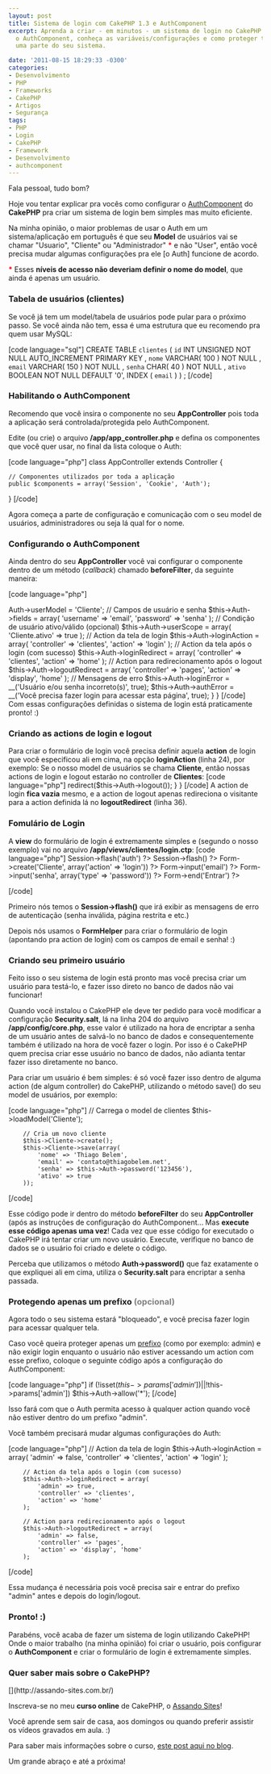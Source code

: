 ```yaml
---
layout: post
title: Sistema de login com CakePHP 1.3 e AuthComponent
excerpt: Aprenda a criar - em minutos - um sistema de login no CakePHP utilizando
  o AuthComponent, conheça as variáveis/configurações e como proteger todo ou apenas
  uma parte do seu sistema.

date: '2011-08-15 18:29:33 -0300'
categories:
- Desenvolvimento
- PHP
- Frameworks
- CakePHP
- Artigos
- Segurança
tags:
- PHP
- Login
- CakePHP
- Framework
- Desenvolvimento
- authcomponent
---
```

Fala pessoal, tudo bom?

Hoje vou tentar explicar pra vocês como configurar o [AuthComponent](http://book.cakephp.org/pt/view/1250/Autentica%C3%A7%C3%A3o) do <strong>CakePHP</strong> pra criar um sistema de login bem simples mas muito eficiente.

Na minha opinião, o maior problemas de usar o Auth em um sistema/aplicação em português é que seu <strong>Model</strong> de usuários vai se chamar "Usuario", "Cliente" ou "Administrador" <strong style="color: red">*</strong> e não "User", então você precisa mudar algumas configurações pra ele [o Auth] funcione de acordo.

<strong style="color: red">*</strong> Esses <strong>níveis de acesso não deveriam definir o nome do model</strong>, que ainda é apenas um usuário.

<h3>Tabela de usuários (clientes)</h3>
Se você já tem um model/tabela de usuários pode pular para o próximo passo. Se você ainda não tem, essa é uma estrutura que eu recomendo pra quem usar MySQL:


[code language="sql"]
CREATE TABLE `clientes` (
	`id` INT UNSIGNED NOT NULL AUTO_INCREMENT PRIMARY KEY ,
	`nome` VARCHAR( 100 ) NOT NULL ,
	`email` VARCHAR( 150 ) NOT NULL ,
	`senha` CHAR( 40 ) NOT NULL ,
	`ativo` BOOLEAN NOT NULL DEFAULT '0',
	INDEX ( `email` )
) ;
[/code]

<h3>Habilitando o AuthComponent</h3>
Recomendo que você insira o componente no seu <strong>AppController</strong> pois toda a aplicação será controlada/protegida pelo AuthComponent.

Edite (ou crie) o arquivo <strong>/app/app_controller.php</strong> e defina os componentes que você quer usar, no final da lista coloque o Auth:


[code language="php"]
class AppController extends Controller {

	// Componentes utilizados por toda a aplicação
	public $components = array('Session', 'Cookie', 'Auth');

}
[/code]

Agora começa a parte de configuração e comunicação com o seu model de usuários, administradores ou seja lá qual for o nome.

<h3>Configurando o AuthComponent</h3>
Ainda dentro do seu <strong>AppController</strong> você vai configurar o componente dentro de um método (<em>callback</em>) chamado <strong>beforeFilter</strong>, da seguinte maneira:


[code language="php"]
<?php

class AppController extends Controller {

	public $components = array('Session', 'Cookie', 'Auth');

	public function beforeFilter() {

		// Model de usuários
		$this->Auth->userModel = 'Cliente';

		// Campos de usuário e senha
		$this->Auth->fields = array(
			'username' => 'email',
			'password' => 'senha'
		);

		// Condição de usuário ativo/válido (opcional)
		$this->Auth->userScope = array(
			'Cliente.ativo' => true
		);

		// Action da tela de login
		$this->Auth->loginAction = array(
			'controller' => 'clientes',
			'action' => 'login'
		);

		// Action da tela após o login (com sucesso)
		$this->Auth->loginRedirect = array(
			'controller' => 'clientes',
			'action' => 'home'
		);

		// Action para redirecionamento após o logout
		$this->Auth->logoutRedirect = array(
			'controller' => 'pages',
			'action' => 'display', 'home'
		);

		// Mensagens de erro
		$this->Auth->loginError = __('Usuário e/ou senha incorreto(s)', true);
		$this->Auth->authError = __('Você precisa fazer login para acessar esta página', true);
	}

}
[/code]

Com essas configurações definidas o sistema de login está praticamente pronto! :)

<h3>Criando as actions de login e logout</h3>
Para criar o formulário de login você precisa definir aquela <strong>action</strong> de login que você especificou ali em cima, na opção <strong>loginAction</strong> (linha 24), por exemplo:

Se o nosso model de usuários se chama <strong>Cliente</strong>, então nossas actions de login e logout estarão no controller de <strong>Clientes</strong>:


[code language="php"]
<?php

class ClientesController extends AppController {

	public function login() { }

	public function logout() {
		// Redireciona o usuário para o action do logoutRedirect
		$this->redirect($this->Auth->logout());
	}

}
[/code]

A action de login <strong>fica vazia</strong> mesmo, e a action de logout apenas redireciona o visitante para a action definida lá no <strong>logoutRedirect</strong> (linha 36).

<h3>Fomulário de Login</h3>
A <strong>view</strong> do formulário de login é extremamente simples e (segundo o nosso exemplo) vai no arquivo <strong>/app/views/clientes/login.ctp</strong>:


[code language="php"]
<?php echo $this->Session->flash('auth') ?>
<?php echo $this->Session->flash() ?>

<?php echo $this->Form->create('Cliente', array('action' => 'login')) ?>
<?php echo $this->Form->input('email') ?>
<?php echo $this->Form->input('senha', array('type' => 'password')) ?>
<?php echo $this->Form->end('Entrar') ?>
[/code]

Primeiro nós temos o <strong>Session->flash()</strong> que irá exibir as mensagens de erro de autenticação (senha inválida, página restrita e etc.)

Depois nós usamos o <strong>FormHelper</strong> para criar o formulário de login (apontando pra action de login) com os campos de email e senha! :)

<h3>Criando seu primeiro usuário</h3>
Feito isso o seu sistema de login está pronto mas você precisa criar um usuário para testá-lo, e fazer isso direto no banco de dados não vai funcionar!

Quando você instalou o CakePHP ele deve ter pedido para você modificar a configuração <strong>Security.salt</strong>, lá na <span class="removed_link" title="https://github.com/cakephp/cakephp/blob/master/app/config/core.php#L204">linha 204 do arquivo <strong>/app/config/core.php</strong></span>, esse valor é utilizado na hora de encriptar a senha de um usuário antes de salvá-lo no banco de dados e consequentemente também é utilizado na hora de você fazer o login. Por isso é o CakePHP quem precisa criar esse usuário no banco de dados, não adianta tentar fazer isso diretamente no banco.

Para criar um usuário é bem simples: é só você fazer isso dentro de alguma action (de algum controller) do CakePHP, utilizando o método save() do seu model de usuários, por exemplo:


[code language="php"]
		// Carrega o model de clientes
		$this->loadModel('Cliente');

		// Cria um novo cliente
		$this->Cliente->create();
		$this->Cliente->save(array(
			'nome' => 'Thiago Belem',
			'email' => 'contato@thiagobelem.net',
			'senha' => $this->Auth->password('123456'),
			'ativo' => true
		));
[/code]

Esse código pode ir dentro do método <strong>beforeFilter</strong> do seu <strong>AppController</strong> (após as instruções de configuração do AuthComponent... Mas <strong>execute esse código apenas uma vez</strong>! Cada vez que esse código for executado o CakePHP irá tentar criar um novo usuário. Execute, verifique no banco de dados se o usuário foi criado e delete o código.

Perceba que utilizamos o método <strong>Auth->password()</strong> que faz exatamente o que expliquei ali em cima, utiliza o <strong>Security.salt</strong> para encriptar a senha passada.

<h3>Protegendo apenas um prefixo <span style="color: gray">(opcional)</span></h3>
Agora todo o seu sistema estará "bloqueado", e você precisa fazer login para acessar qualquer tela.

Caso você queira proteger apenas um [prefixo](http://book.cakephp.org/pt/view/950/Roteando-prefixos) (como por exemplo: admin) e não exigir login enquanto o usuário não estiver acessando um action com esse prefixo, coloque o seguinte código após a configuração do AuthComponent:


[code language="php"]
if (!isset($this->params['admin']) || !$this->params['admin'])
		$this->Auth->allow('*');
[/code]

Isso fará com que o Auth permita acesso à qualquer action quando você não estiver dentro do um prefixo "admin".

Você também precisará mudar algumas configurações do Auth:


[code language="php"]
		// Action da tela de login
		$this->Auth->loginAction = array(
			'admin' => false,
			'controller' => 'clientes',
			'action' => 'login'
		);

		// Action da tela após o login (com sucesso)
		$this->Auth->loginRedirect = array(
			'admin' => true,
			'controller' => 'clientes',
			'action' => 'home'
		);

		// Action para redirecionamento após o logout
		$this->Auth->logoutRedirect = array(
			'admin' => false,
			'controller' => 'pages',
			'action' => 'display', 'home'
		);
[/code]

Essa mudança é necessária pois você precisa sair e entrar do prefixo "admin" antes e depois do login/logout.

<h3>Pronto! :)</h3>
Parabéns, você acaba de fazer um sistema de login utilizando CakePHP! Onde o maior trabalho (na minha opinião) foi criar o usuário, pois configurar o <strong>AuthComponent</strong> e criar o formulário de login é extremamente simples.

<h3>Quer saber mais sobre o CakePHP?</h3>
[](http://assando-sites.com.br/)

Inscreva-se no meu <strong>curso online</strong> de CakePHP, o [Assando Sites](http://assando-sites.com.br)!

Você aprende sem sair de casa, aos domingos ou quando preferir assistir os vídeos gravados em aula. :)

Para saber mais informações sobre o curso, [este post aqui no blog](/curso-online-de-cakephp).

Um grande abraço e até a próxima!

